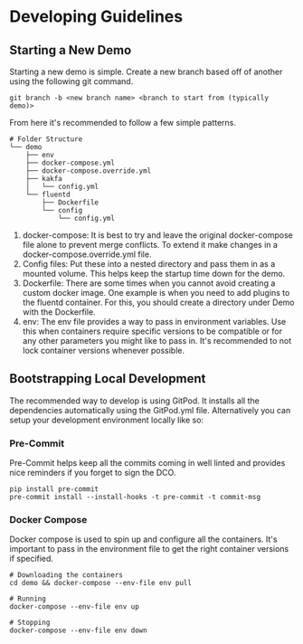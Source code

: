 # Developing Guidelines

## Starting a New Demo

Starting a new demo is simple. Create a new branch based off of another using the following git command.

`git branch -b <new branch name> <branch to start from (typically demo)>`

From here it's recommended to follow a few simple patterns.

```
# Folder Structure
└── demo
    ├── env
    ├── docker-compose.yml
    ├── docker-compose.override.yml
    ├── kakfa
    │   └── config.yml
    └── fluentd
        ├── Dockerfile
        └── config
            └── config.yml
```


1. docker-compose: It is best to try and leave the original docker-compose file alone to prevent merge conflicts. To extend it make changes in a docker-compose.override.yml file.
2. Config files: Put these into a nested directory and pass them in as a mounted volume. This helps keep the startup time down for the demo.
3. Dockerfile: There are some times when you cannot avoid creating a custom docker image. One example is when you need to add plugins to the fluentd container. For this, you should create a directory under Demo with the Dockerfile.
4. env: The env file provides a way to pass in environment variables. Use this when containers require specific versions to be compatible or for any other parameters you might like to pass in. It's recommended to not lock container versions whenever possible.


## Bootstrapping Local Development

The recommended way to develop is using GitPod. It installs all the dependencies automatically using the GitPod.yml file. Alternatively you can setup your development environment locally like so:


### Pre-Commit

Pre-Commit helps keep all the commits coming in well linted and provides nice reminders if you forget to sign the DCO.

```
pip install pre-commit
pre-commit install --install-hooks -t pre-commit -t commit-msg
```

### Docker Compose

Docker compose is used to spin up and configure all the containers. It's important to pass in the environment file to get the right container versions if specified.

```
# Downloading the containers
cd demo && docker-compose --env-file env pull

# Running
docker-compose --env-file env up

# Stopping
docker-compose --env-file env down
```
